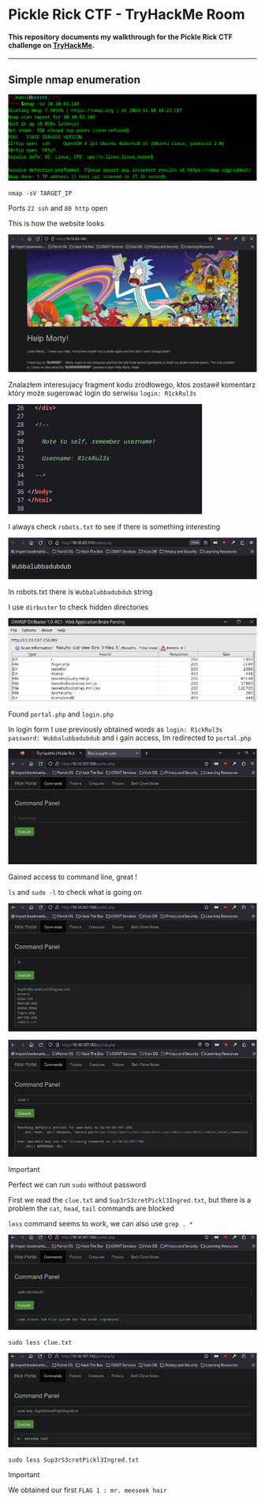 # Pickle Rick CTF - TryHackMe Room

#### This repository documents my walkthrough for the **Pickle Rick** CTF challenge on [TryHackMe](https://tryhackme.com/r/room/picklerick). 
---
## Simple nmap enumeration

![NMAP](imgs/nmap.png "nmap")

```
nmap -sV TARGET_IP
```
Ports `22 ssh` and `80 http` open

This is how the website looks


![home](imgs/home.png "home")


Znalazłem interesujacy fragment kodu zródłowego, ktos zostawił komentarz który może sugerować login do serwisu `login: R1ckRul3s`


![home](imgs/home_comment.png "home")

I always check `robots.txt` to see if there is something interesting

![robots](imgs/robots.png "robots")

In robots.txt there is `Wubbalubbadubdub` string


I use `dirbuster` to check hidden directories


![dirbuster](imgs/dirbuster.png "dirbuster")

Found `portal.php` and `login.php`

In login form I use previously obtained words as `login: R1ckRul3s password: Wubbalubbadubdub` and i gain access, Im redirected to `portal.php`

![portal](imgs/portal.png "portal")

Gained access to command line, great ! 

 `ls` and `sudo -l` to check what is going on

![ls](imgs/ls.png "ls")

![sudo](imgs/sudol.png "sudo")

> [!IMPORTANT]
> Perfect we can run `sudo` without password

First we read the `clue.txt` and `Sup3rS3cretPickl3Ingred.txt`, but there is a problem the `cat`, `head`, `tail` commands are blocked

`less` command seems to work, we can also use `grep . *`

![clue](imgs/clue.png "clue")
```
sudo less clue.txt
```

![supersecret](imgs/supersecret.png "supersecret")
```
sudo less Sup3rS3cretPickl3Ingred.txt
```

> [!IMPORTANT]
> We obtained our first `FLAG 1 : mr. meeseek hair`
